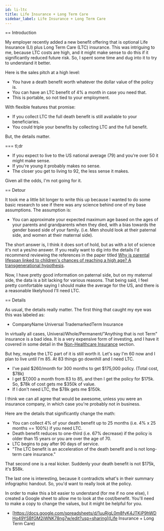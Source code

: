 ```yaml
---
id: li-ltc 
title: Life Insurance + Long Term Care
sidebar_label: Life Insurance + Long Term Care
---
```


== Introduction

My employer recently added a new benefit offering that is optional Life Insurance (LI) plus Long Term Care (LTC) insurance.  This was intriguing to me, because LTC costs are high, and it might make sense to do this if it significantly reduced future risk.  So, I spent some time and dug into it to try to understand it better.

Here is the sales pitch at a high level:

* You have a death benefit worth whatever the dollar value of the policy is.
* You can have an LTC benefit of 4% a month in case you need that.
* This is portable, so not tied to your employment.

With flexible features that promise:

* If you collect LTC the full death benefit is still available to your beneficiaries.
* You could triple your benefits by collecting LTC and the full benefit.

But, the details matter.

=== tl;dr

* If you expect to live to the US national average (79) and you're over 50 it might make sense. 
* If you're young it probably makes no sense.
* The closer you get to living to 92, the less sense it makes.

Given all the odds, I'm not going for it.

== Detour

It took me a little bit longer to write this up because I wanted to do some basic research to see if there was any science behind one of my base assumptions.  The assumption is:

* You can approximate your expected maximum age based on the ages of your parents and grandparents when they died, with a bias towards the gender based side of your family.  (i.e. Men should look at their paternal side, and women at their maternal side).

The short answer is, I think it does sort of hold, but as with a lot of science it's not a yes/no answer.  If you really want to dig into the details I'd recommend reviewing the references in the paper titled [Why is parental lifespan linked to children's chances of reaching a high age? A transgenerational hypothesis](https://www.ncbi.nlm.nih.gov/pmc/articles/PMC5769101/).

Now, I have pretty good information on paternal side, but on my maternal side, the data is a bit lacking for various reasons.  That being said, I feel pretty comfortable saying I should make the average for the US, and there is a reasonable likelyhood I'll need LTC.

== Details

As usual, the details really matter.  The first thing that caught my eye was this was labeled as:

* CompanyName Universal TrademarkedTerm Insurance

In virtually all cases, Univeral/Whole/Permanent/"Anything that is not Term" insurance is a bad idea.  It is a very expensive form of investing, and I have it covered in some detail in the [Non-Healthcare Insurance](insurance) section.

But hey, maybe the LTC part of it is still worth it.  Let's say I'm 60 now and I plan to live until I'm 85.  At 83 things go downhill and I need LTC. 

* I've paid $260/month for 300 months to get $175,000 policy.  (Total cost, $78k)
* I get $7,000 a month from 83 to 85, and then I get the policy for $175k.  So, $78k of cost gets me $350k of value.
* If I don't need LTC, the $78k gets me $150k.

I think we can all agree that would be awesome, unless you were an insurance company, in which case you're probably not in business.

Here are the details that significantly change the math:

* You can collect 4% of your death benefit up to 25 months (i.e. 4% x 25 months == 100%) if you need LTC.
* Death benefit reduces to one-third (i.e. 67% decrease) if the policy is older than 15 years or you are over the age of 70.
* LTC begins to pay after 90 days of service.
* "The LTC benefit is an acceleration of the death benefit and is not long-term care insurance."

That second one is a real kicker.  Suddenly your death benefit is not $175k, it's $58k.

The last one is interesting, because it contradicts what's in their summary infographic handout.  So, you'd want to really look at the policy.

In order to make this a bit easier to understand (for me if no one else), I created a Google sheet to allow me to look at the cost/benefit.  You'll need to make a copy to change the values, but it might be helpful for you.

* [https://docs.google.com/spreadsheets/d/1uuRjgL0m8fyK4JTKiP9hWDHo49YSBfGM2iWNK78ng7w/edit?usp=sharing](Life Insurance + Long Term Care)


